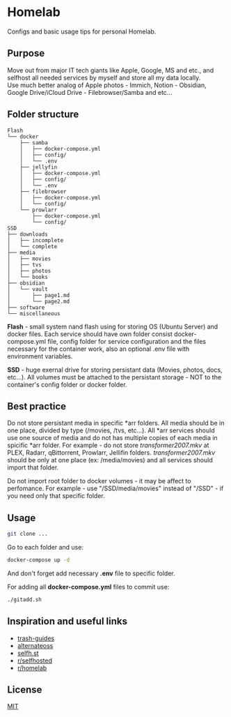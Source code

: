 # Homelab

Configs and basic usage tips for personal Homelab.

## Purpose

Move out from major IT tech giants like Apple, Google, MS and etc., and selfhost all needed services by myself and store all my data locally.  
Use much better analog of Apple photos - Immich, Notion - Obsidian, Google Drive/iCloud Drive - Filebrowser/Samba and etc... 

## Folder structure

```
Flash
└── docker
    ├── samba
    │   ├── docker-compose.yml
    │   ├── config/
    │   └── .env
    ├── jellyfin
    │   ├── docker-compose.yml
    │   ├── config/
    │   └── .env
    ├── filebrowser
    │   ├── docker-compose.yml
    │   └── config/
    └── prowlarr
        ├── docker-compose.yml
        └── config/
SSD
├── downloads
│   ├── incomplete
│   └── complete
├── media
│   ├── movies
│   ├── tvs
│   ├── photos
│   └── books
├── obsidian
│   └── vault
│       ├── page1.md
│       └── page2.md
├── software
└── miscellaneous         
```

**Flash** - small system nand flash using for storing OS (Ubuntu Server) and docker files. Each service should have own folder consist docker-compose.yml file, config folder for service configuration and the files necessary for the container work, also an optional .env file with environment variables.  

**SSD** - huge exernal drive for storing persistant data (Movies, photos, docs, etc...). All volumes must be attached to the persistant storage - NOT to the container's config folder or docker folder.

## Best practice

Do not store persistant media in specific *arr folders. All media should be in one place, divided by type (/movies, /tvs, etc...). All *arr services should use one source of media and do not has multiple copies of each media in spicific *arr folder.
For example - do not store _transformer2007.mkv_ at PLEX, Radarr, qBittorrent, Prowlarr, Jellifin folders. _transformer2007.mkv_ should be only at one place (ex: /media/movies) and all services should import that folder.

Do not import root folder to docker volumes - it may be affect to perfomance. For example - use "/SSD/media/movies" instead of "/SSD" - if you need only that specific folder.


## Usage

```bash
git clone ...
```
Go to each folder and use:
```bash
docker-compose up -d 
```
And don't forget add necessary **.env** file to specific folder.

For adding all **docker-compose.yml** files to commit use:
```bash
./gitadd.sh
```

## Inspiration and useful links

- [trash-guides](https://trash-guides.info)
- [alternateoss](https://alternateoss.com/)
- [selfh.st](https://selfh.st/apps/)
- [r/selfhosted](https://www.reddit.com/r/selfhosted/)
- [r/homelab](https://www.reddit.com/r/homelab/)

## License

[MIT](https://choosealicense.com/licenses/mit/)